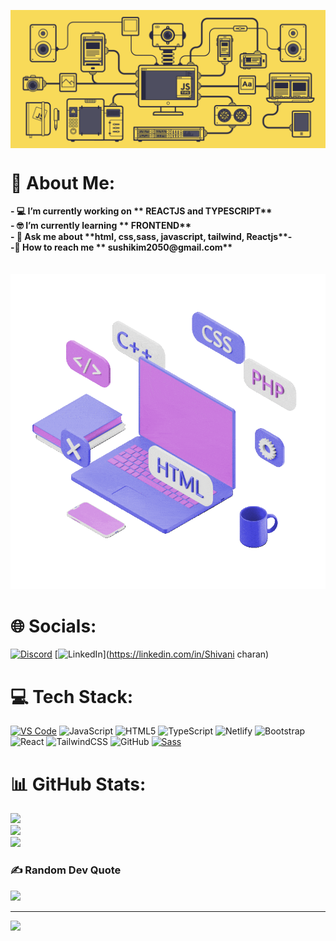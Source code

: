 
<img src="./banner.gif"  alt="welcome image" align="center"
/></br>
<div>


<h1>💫 About Me:</h1>
<b >
 - 💻 I’m currently working on ** REACTJS and TYPESCRIPT** </br>
 - 🤓 I’m currently learning  ** FRONTEND**</br>
 - 📌 Ask me about **html, css,sass, javascript, tailwind, Reactjs**-</br>
 -📲 How to reach me ** sushikim2050@gmail.com**
</b>
 </div> </br></br>
<img  src="./techfloat.gif" />


# 🌐 Socials:

[![Discord](https://img.shields.io/badge/Discord-%237289DA.svg?logo=discord&logoColor=white)](https://discord.gg/onemama_1410)
[![LinkedIn](https://img.shields.io/badge/LinkedIn-%230077B5.svg?logo=linkedin&logoColor=white)](https://linkedin.com/in/Shivani charan)

# 💻 Tech Stack:
  <a href="https://code.visualstudio.com/" target="_blank" rel="noreferrer"><img src="https://code.visualstudio.com/assets/images/code-stable.png" width="36" height="36" alt="VS Code" /></a>
![JavaScript](https://img.shields.io/badge/javascript-%23323330.svg?style=for-the-badge&logo=javascript&logoColor=%23F7DF1E) ![HTML5](https://img.shields.io/badge/html5-%23E34F26.svg?style=for-the-badge&logo=html5&logoColor=white) ![TypeScript](https://img.shields.io/badge/typescript-%23007ACC.svg?style=for-the-badge&logo=typescript&logoColor=white)  ![Netlify](https://img.shields.io/badge/netlify-%23000000.svg?style=for-the-badge&logo=netlify&logoColor=#00C7B7) ![Bootstrap](https://img.shields.io/badge/bootstrap-%238511FA.svg?style=for-the-badge&logo=bootstrap&logoColor=white) ![React](https://img.shields.io/badge/react-%2320232a.svg?style=for-the-badge&logo=react&logoColor=%2361DAFB) ![TailwindCSS](https://img.shields.io/badge/tailwindcss-%2338B2AC.svg?style=for-the-badge&logo=tailwind-css&logoColor=white) ![GitHub](https://img.shields.io/badge/github-%23121011.svg?style=for-the-badge&logo=github&logoColor=white)
  <a href="https://sass-lang.com/" target="_blank" rel="noreferrer"><img src="https://raw.githubusercontent.com/danielcranney/readme-generator/main/public/icons/skills/sass-colored.svg" width="36" height="36" alt="Sass" /></a>

# 📊 GitHub Stats:

![](https://github-readme-stats.vercel.app/api?username=shivani1410551&theme=dark&hide_border=false&include_all_commits=false&count_private=false)<br/>
![](https://github-readme-streak-stats.herokuapp.com/?user=shivani1410551&theme=dark&hide_border=false)<br/>
![](https://github-readme-stats.vercel.app/api/top-langs/?username=shivani1410551&theme=dark&hide_border=false&include_all_commits=false&count_private=false&layout=compact)

### ✍️ Random Dev Quote

![](https://quotes-github-readme.vercel.app/api?type=horizontal&theme=tokyonight)


---

[![](https://visitcount.itsvg.in/api?id=shivani1410551&icon=7&color=5)](https://visitcount.itsvg.in)

